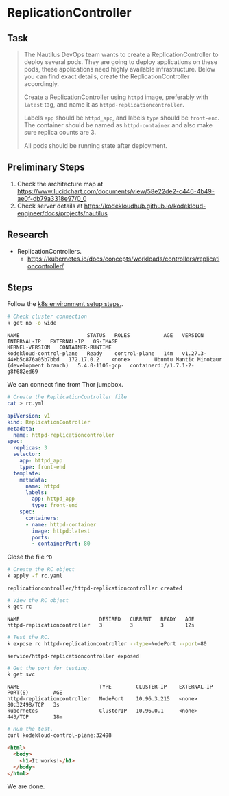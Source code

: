 # ReplicationController

## Task

> The Nautilus DevOps team wants to create a ReplicationController to deploy several pods. They are going to deploy applications on these pods, these applications need highly available infrastructure. Below you can find exact details, create the ReplicationController accordingly.
>
> Create a ReplicationController using `httpd` image, preferably with `latest` tag, and name it as `httpd-replicationcontroller`.
>
> Labels `app` should be `httpd_app`, and labels `type` should be `front-end`. The container should be named as `httpd-container` and also make sure replica counts are 3.
>
> All pods should be running state after deployment.


## Preliminary Steps

1. Check the architecture map at <https://www.lucidchart.com/documents/view/58e22de2-c446-4b49-ae0f-db79a3318e97/0_0>
2. Check server details at <https://kodekloudhub.github.io/kodekloud-engineer/docs/projects/nautilus>

## Research

* ReplicationControllers.
  * https://kubernetes.io/docs/concepts/workloads/controllers/replicationcontroller/

## Steps

Follow the [k8s environment setup steps.](setup-k8s-env.md).

```bash
# Check cluster connection
k get no -o wide
```

```
NAME                      STATUS   ROLES           AGE   VERSION                     INTERNAL-IP   EXTERNAL-IP   OS-IMAGE                                      KERNEL-VERSION   CONTAINER-RUNTIME
kodekloud-control-plane   Ready    control-plane   14m   v1.27.3-44+b5c876a05b7bbd   172.17.0.2    <none>        Ubuntu Mantic Minotaur (development branch)   5.4.0-1106-gcp   containerd://1.7.1-2-g8f682ed69
```

We can connect fine from Thor jumpbox.

```bash
# Create the ReplicationController file
cat > rc.yml
```

```yaml
apiVersion: v1
kind: ReplicationController
metadata:
  name: httpd-replicationcontroller
spec:
  replicas: 3
  selector:
    app: httpd_app
    type: front-end
  template:
    metadata:
      name: httpd
      labels:
        app: httpd_app
        type: front-end
    spec:
      containers:
      - name: httpd-container
        image: httpd:latest
        ports:
        - containerPort: 80
```

Close the file `^D`


```bash
# Create the RC object
k apply -f rc.yaml
```

```
replicationcontroller/httpd-replicationcontroller created
```

```bash
# View the RC object
k get rc
```

```
NAME                          DESIRED   CURRENT   READY   AGE
httpd-replicationcontroller   3         3         3       12s
```

```bash
# Test the RC.
k expose rc httpd-replicationcontroller --type=NodePort --port=80
```

```
service/httpd-replicationcontroller exposed
```

```bash
# Get the port for testing.
k get svc
```

```
NAME                          TYPE        CLUSTER-IP    EXTERNAL-IP   PORT(S)        AGE
httpd-replicationcontroller   NodePort    10.96.3.215   <none>        80:32498/TCP   3s
kubernetes                    ClusterIP   10.96.0.1     <none>        443/TCP        18m
```

```bash
# Run the test.
curl kodekloud-control-plane:32498
```

```html
<html>
  <body>
    <h1>It works!</h1>
  </body>
</html>
```

We are done.
